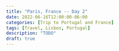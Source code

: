 ```yaml
---
title: "Paris, France -- Day 2"
date: 2022-06-16T12:00:00-06:00
categories: [Trip to Portugal and France]
tags: [Travel, Lisbon, Portugal]
description: "TODO"
draft: true
---
```

